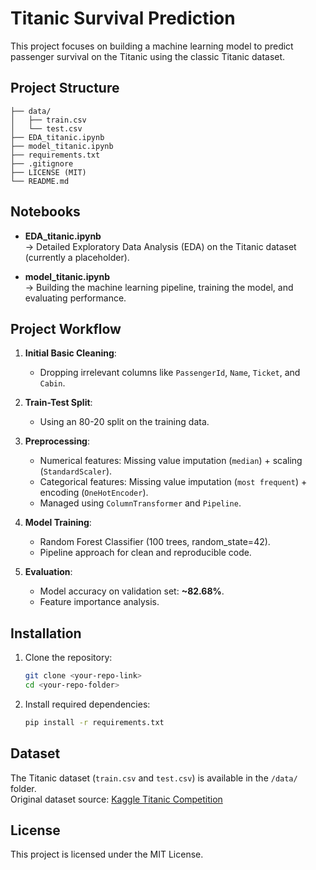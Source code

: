 # Titanic Survival Prediction

This project focuses on building a machine learning model to predict passenger survival on the Titanic using the classic Titanic dataset.

## Project Structure

```
├── data/
│   ├── train.csv
│   └── test.csv
├── EDA_titanic.ipynb
├── model_titanic.ipynb
├── requirements.txt
├── .gitignore
├── LICENSE (MIT)
└── README.md
```

## Notebooks

- **EDA_titanic.ipynb**  
  → Detailed Exploratory Data Analysis (EDA) on the Titanic dataset (currently a placeholder).

- **model_titanic.ipynb**  
  → Building the machine learning pipeline, training the model, and evaluating performance.

## Project Workflow

1. **Initial Basic Cleaning**:  
   - Dropping irrelevant columns like `PassengerId`, `Name`, `Ticket`, and `Cabin`.

2. **Train-Test Split**:  
   - Using an 80-20 split on the training data.

3. **Preprocessing**:  
   - Numerical features: Missing value imputation (`median`) + scaling (`StandardScaler`).
   - Categorical features: Missing value imputation (`most frequent`) + encoding (`OneHotEncoder`).
   - Managed using `ColumnTransformer` and `Pipeline`.

4. **Model Training**:  
   - Random Forest Classifier (100 trees, random_state=42).
   - Pipeline approach for clean and reproducible code.

5. **Evaluation**:  
   - Model accuracy on validation set: **~82.68%**.
   - Feature importance analysis.

## Installation

1. Clone the repository:
   ```bash
   git clone <your-repo-link>
   cd <your-repo-folder>
   ```

2. Install required dependencies:
   ```bash
   pip install -r requirements.txt
   ```

## Dataset

The Titanic dataset (`train.csv` and `test.csv`) is available in the `/data/` folder.  
Original dataset source: [Kaggle Titanic Competition](https://www.kaggle.com/c/titanic)

## License

This project is licensed under the MIT License.